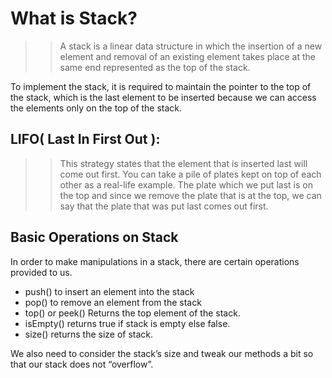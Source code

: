 # What is Stack?

   >> A stack is a linear data structure in which the insertion of a new element and removal of an existing element takes place at the same end represented as the top of the stack.

To implement the stack, it is required to maintain the pointer to the top of the stack, which is the last element to be inserted because we can access the elements only on the top of the stack.

## LIFO( Last In First Out ):

 >>   This strategy states that the element that is inserted last will come out first. You can take a pile of plates kept on top of each other as a real-life example. The plate which we put last is on the top and since we remove the plate that is at the top, we can say that the plate that was put last comes out first.

## Basic Operations on Stack

In order to make manipulations in a stack, there are certain operations provided to us.

+    push() to insert an element into the stack
 +   pop() to remove an element from the stack
  +  top() or peek() Returns the top element of the stack.
   + isEmpty() returns true if stack is empty else false.
   + size() returns the size of stack.

We also need to consider the stack’s size and tweak our methods a bit so that our stack does not “overflow”. 
